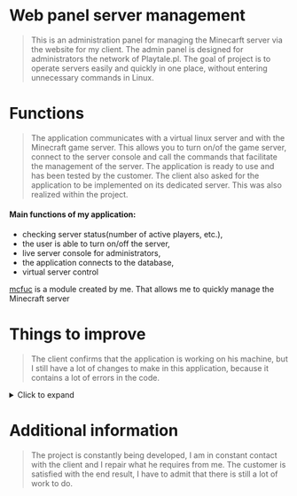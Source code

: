 # Web panel server management
>This is an administration panel for managing the Minecarft server via the website for my client.
The admin panel is designed for administrators the network of Playtale.pl. 
The goal of project is to operate servers easily and quickly in one place, without entering unnecessary commands in Linux.

# Functions
>The application communicates with a virtual linux server and with the Minecraft game server. 
This allows you to turn on/of the game server, connect to the server console and call the commands that facilitate the management of the server.
The application is ready to use and has been tested by the customer. The client also asked for the application to be implemented on its dedicated server. This was also realized within the project.

#### Main functions of my application:
 - checking server status(number of active players, etc.),
 - the user is able to turn on/off the server,
 - live server console for administrators,
 - the application connects to the database,
 - virtual server control

[mcfuc](https://github.com/xNykram/flask_project/tree/master/venv/mcfuc.py) is a module created by me. That allows me to quickly manage the Minecraft server

# Things to improve
>The client confirms that the application is working on his machine, but I still have a lot of changes to make in this application, because it contains a lot of errors in the code. 

<details>
  <summary>Click to expand</summary>
1. password hasing,<br>
2. upgrade password security,<br>
3. more flash messages instead print,<br>
4. improve the look of the website,<br>
5. more things...,<br>
</details>

# Additional information
>The project is constantly being developed, I am in constant contact with the client and I repair what he requires from me. The customer is satisfied with the end result, I have to admit that there is still a lot of work to do.
